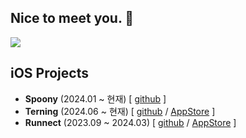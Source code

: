 ## Nice to meet you. 👋

<a href="https://github.com/devxb/gitanimals">
  <img src="https://render.gitanimals.org/farms/{thingineeer}"/>
</a>

## iOS Projects
- **Spoony** (2024.01 ~ 현재) [ [github](https://github.com/SOPT-all/35-APPJAM-iOS-SPOONY) ]
- **Terning** (2024.06 ~ 현재) [ [github](https://github.com/teamterning/Terning-iOS) / [AppStore](https://apps.apple.com/kr/app/terning-%ED%84%B0%EB%8B%9D-%EB%8C%80%ED%95%99%EC%83%9D-%EC%9D%B8%ED%84%B4-%EA%B3%B5%EA%B3%A0-%EA%B4%80%EB%A6%AC-%EC%BA%98%EB%A6%B0%EB%8D%94/id6547866420) ]
- **Runnect** (2023.09 ~ 2024.03) [ [github](https://github.com/Runnect/Runnect-iOS) / [AppStore](https://apps.apple.com/kr/app/runnect-%EC%BD%94%EC%8A%A4%EB%A5%BC-%EA%B7%B8%EB%A6%AC%EA%B3%A0-%EA%B3%B5%EC%9C%A0%ED%95%98%EB%8A%94-%EB%8D%B0%EC%9D%BC%EB%A6%AC-%EB%9F%AC%EB%8B%9D%EC%95%B1/id1663884202) ]

